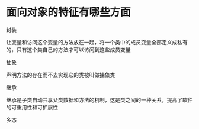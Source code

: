 # 面向对象的特征有哪些方面

封装

让变量和访问这个变量的方法放在一起，将一个类中的成员变量全部定义成私有的，只有这个类自己的方法才可以访问到这些成员变量

抽象

声明方法的存在而不去实现它的类被叫做抽象类

继承

继承是子类自动共享父类数据和方法的机制，这是类之间的一种关系，提高了软件的可重用性和可扩展性

多态
